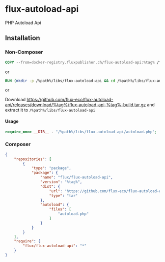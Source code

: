 # flux-autoload-api

PHP Autoload Api

## Installation

### Non-Composer

```dockerfile
COPY --from=docker-registry.fluxpublisher.ch/flux-autoload-api:%tag% /flux-autoload-api /%path%/libs/flux-autoload-api
```

or

```dockerfile
RUN (mkdir -p /%path%/libs/flux-autoload-api && cd /%path%/libs/flux-autoload-api && wget -O - https://github.com/flux-eco/flux-autoload-api/releases/download/%tag%/flux-autoload-api-%tag%-build.tar.gz | tar -xz --strip-components=1)
```

or

Download https://github.com/flux-eco/flux-autoload-api/releases/download/%tag%/flux-autoload-api-%tag%-build.tar.gz and extract it to `/%path%/libs/flux-autoload-api`

#### Usage

```php
require_once __DIR__ . "/%path%/libs/flux-autoload-api/autoload.php";
```

### Composer

```json
{
    "repositories": [
        {
            "type": "package",
            "package": {
                "name": "flux/flux-autoload-api",
                "version": "%tag%",
                "dist": {
                    "url": "https://github.com/flux-eco/flux-autoload-api/releases/download/%tag%/flux-autoload-api-%tag%-build.tar.gz",
                    "type": "tar"
                },
                "autoload": {
                    "files": [
                        "autoload.php"
                    ]
                }
            }
        }
    ],
    "require": {
        "flux/flux-autoload-api": "*"
    }
}
```
